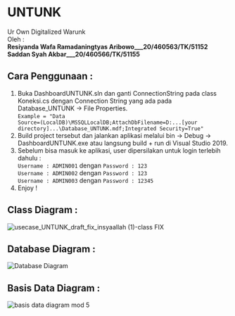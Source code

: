 # UNTUNK
Ur Own Digitalized Warunk
<br>
Oleh :
<br>
<b> Resiyanda Wafa Ramadaningtyas Aribowo___20/460563/TK/51152 </b> 
<b> Saddan Syah Akbar___20/460566/TK/51155 </b> 

## Cara Penggunaan :
1. Buka DashboardUNTUNK.sln dan ganti ConnectionString pada class Koneksi.cs dengan Connection String yang ada pada Database_UNTUNK -> File Properties.
   <br>
   <code>Example = "Data Source=(LocalDB)\MSSQLLocalDB;AttachDbFilename=D:\...[your directory]...\Database_UNTUNK.mdf;Integrated Security=True"</code>
2. Build project tersebut dan jalankan aplikasi melalui bin -> Debug -> DashboardUNTUNK.exe atau langsung build + run di Visual Studio 2019.
3. Sebelum bisa masuk ke aplikasi, user dipersilakan untuk login terlebih dahulu : 
   <br>
   <code>Username : ADMIN001</code> dengan <code>Password : 123</code>
   <br>
   <code>Username : ADMIN002</code> dengan <code>Password : 123</code>
   <br>
   <code>Username : ADMIN003</code> dengan <code>Password : 12345</code>
   <br>
4. Enjoy !


## Class Diagram :

![usecase_UNTUNK_draft_fix_insyaallah (1)-class FIX](https://user-images.githubusercontent.com/73099427/115739868-7eb47e00-a3b8-11eb-8d33-284e48958799.png)

## Database Diagram :

![Database Diagram](https://user-images.githubusercontent.com/73093118/117394537-892a5800-af20-11eb-893d-e4bb5f3d9430.jpg)

## Basis Data Diagram :

![basis data diagram mod 5](https://user-images.githubusercontent.com/75015733/117403100-d6fb8c00-af31-11eb-8ffc-9451c039af23.png)


